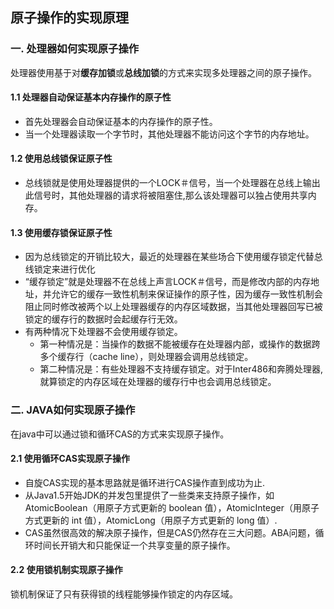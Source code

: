 ## 原子操作的实现原理

### 一. 处理器如何实现原子操作
处理器使用基于对**缓存加锁**或**总线加锁**的方式来实现多处理器之间的原子操作。
#### 1.1   处理器自动保证基本内存操作的原子性
- 首先处理器会自动保证基本的内存操作的原子性。
- 当一个处理器读取一个字节时，其他处理器不能访问这个字节的内存地址。
#### 1.2   使用总线锁保证原子性
- 总线锁就是使用处理器提供的一个LOCK＃信号，当一个处理器在总线上输出此信号时，其他处理器的请求将被阻塞住,那么该处理器可以独占使用共享内存。
#### 1.3 使用缓存锁保证原子性
- 因为总线锁定的开销比较大，最近的处理器在某些场合下使用缓存锁定代替总线锁定来进行优化
- “缓存锁定”就是处理器不在总线上声言LOCK＃信号，而是修改内部的内存地址，并允许它的缓存一致性机制来保证操作的原子性，因为缓存一致性机制会阻止同时修改被两个以上处理器缓存的内存区域数据，当其他处理器回写已被锁定的缓存行的数据时会起缓存行无效。
- 有两种情况下处理器不会使用缓存锁定。
    - 第一种情况是：当操作的数据不能被缓存在处理器内部，或操作的数据跨多个缓存行（cache line），则处理器会调用总线锁定。
    - 第二种情况是：有些处理器不支持缓存锁定。对于Inter486和奔腾处理器,就算锁定的内存区域在处理器的缓存行中也会调用总线锁定。
### 二. JAVA如何实现原子操作
在java中可以通过锁和循环CAS的方式来实现原子操作。
#### 2.1 使用循环CAS实现原子操作
- 自旋CAS实现的基本思路就是循环进行CAS操作直到成功为止.
- 从Java1.5开始JDK的并发包里提供了一些类来支持原子操作，如AtomicBoolean（用原子方式更新的 boolean 值），AtomicInteger（用原子方式更新的 int 值），AtomicLong（用原子方式更新的 long 值）.
- CAS虽然很高效的解决原子操作，但是CAS仍然存在三大问题。ABA问题，循环时间长开销大和只能保证一个共享变量的原子操作。
#### 2.2 使用锁机制实现原子操作
锁机制保证了只有获得锁的线程能够操作锁定的内存区域。
